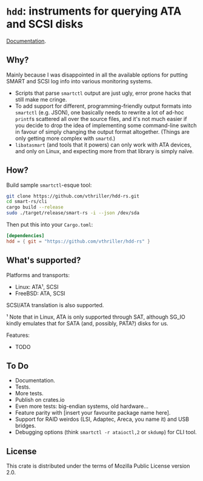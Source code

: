 # `hdd`: instruments for querying ATA and SCSI disks

[Documentation](https://vthriller.github.io/hdd-rs/).

## Why?

Mainly because I was disappointed in all the available options for putting SMART and SCSI log info into various monitoring systems.

* Scripts that parse `smartctl` output are just ugly, error prone hacks that still make me cringe.
* To add support for different, programming-friendly output formats into `smartctl` (e.g. JSON), one basically needs to rewrite a lot of ad-hoc `printf`s scattered all over the source files, and it's not much easier if you decide to drop the idea of implementing some command-line switch in favour of simply changing the output format altogether. (Things are only getting more complex with `smartd`.)
* `libatasmart` (and tools that it powers) can only work with ATA devices, and only on Linux, and expecting more from that library is simply naïve.

## How?

Build sample `smartctl`-esque tool:

```sh
git clone https://github.com/vthriller/hdd-rs.git
cd smart-rs/cli
cargo build --release
sudo ./target/release/smart-rs -i --json /dev/sda
```

Then put this into your `Cargo.toml`:
```toml
[dependencies]
hdd = { git = "https://github.com/vthriller/hdd-rs" }
```

## What's supported?

Platforms and transports:

* Linux: ATA¹, SCSI
* FreeBSD: ATA, SCSI

SCSI/ATA translation is also supported.

¹ Note that in Linux, ATA is only supported through SAT, although SG_IO kindly emulates that for SATA (and, possibly, PATA?) disks for us.

Features:

* TODO

## To Do

* Documentation.
* Tests.
* More tests.
* Publish on crates.io
* Even more tests: big-endian systems, old hardware…
* Feature parity with [insert your favourite package name here].
* Support for RAID weirdos (LSI, Adaptec, Areca, you name it) and USB bridges.
* Debugging options (think `smartctl -r ataioctl,2` or `skdump`) for CLI tool.

## License

This crate is distributed under the terms of Mozilla Public License version 2.0.
